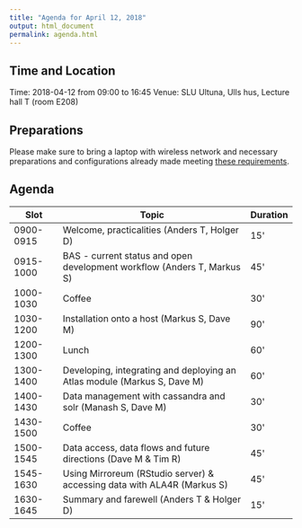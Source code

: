 ```yaml
---
title: "Agenda for April 12, 2018"
output: html_document
permalink: agenda.html
---
```




## Time and Location

Time: 2018-04-12 from 09:00 to 16:45
Venue: SLU Ultuna, Ulls hus, Lecture hall T (room E208)

## Preparations

Please make sure to bring a laptop with wireless network and necessary preparations and configurations already made meeting [these requirements](/requirements).

## Agenda

|Slot|Topic|Duration|
|---|---|---|
|0900-0915|Welcome, practicalities (Anders T, Holger D)|15'|
|0915-1000|BAS - current status and open development workflow (Anders T, Markus S)|45'|
|1000-1030|Coffee|30'|
|1030-1200|Installation onto a host (Markus S, Dave M)|90'|
|1200-1300|Lunch|60'|
|1300-1400|Developing, integrating and deploying an Atlas module (Markus S, Dave M)|60'|
|1400-1430|Data management with cassandra and solr (Manash S, Dave M)|30'|
|1430-1500|Coffee|30'|
|1500-1545|Data access, data flows and future directions (Dave M & Tim R)|45'|
|1545-1630|Using Mirroreum (RStudio server) & accessing data with ALA4R (Markus S)|45'|
|1630-1645|Summary and farewell (Anders T & Holger D)|15'|

